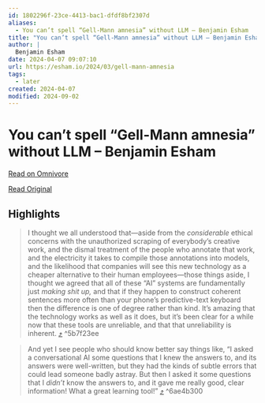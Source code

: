 ```yaml
---
id: 1802296f-23ce-4413-bac1-dfdf8bf2307d
aliases:
  - You can’t spell “Gell-Mann amnesia” without LLM – Benjamin Esham
title: "You can’t spell “Gell-Mann amnesia” without LLM – Benjamin Esham"
author: |
  Benjamin Esham
date: 2024-04-07 09:07:10
url: https://esham.io/2024/03/gell-mann-amnesia
tags:
  - later
created: 2024-04-07
modified: 2024-09-02
---
```


# You can’t spell “Gell-Mann amnesia” without LLM – Benjamin Esham

[Read on Omnivore](https://omnivore.app/me/you-can-t-spell-gell-mann-amnesia-without-llm-benjamin-esham-18eb798d737)

[Read Original](https://esham.io/2024/03/gell-mann-amnesia)

## Highlights

> I thought we all understood that—aside from the _considerable_ ethical concerns with the unauthorized scraping of everybody’s creative work, and the dismal treatment of the people who annotate that work, and the electricity it takes to compile those annotations into models, and the likelihood that companies will see this new technology as a cheaper alternative to their human employees—those things aside, I thought we agreed that all of these “AI” systems are fundamentally just _making shit up,_ and that if they happen to construct coherent sentences more often than your phone’s predictive-text keyboard then the difference is one of degree rather than kind. It’s amazing that the technology works as well as it does, but it’s been clear for a while now that these tools are unreliable, and that that unreliability is inherent. [⤴️](https://omnivore.app/me/you-can-t-spell-gell-mann-amnesia-without-llm-benjamin-esham-18eb798d737#5b7f23ee-50b3-44d4-a7bf-e33febfc9050) ^5b7f23ee

> And yet I see people who should know better say things like, “I asked a conversational AI some questions that I knew the answers to, and its answers were well-written, but they had the kinds of subtle errors that could lead someone badly astray. But then I asked it some questions that I _didn’t_ know the answers to, and it gave me really good, clear information! What a great learning tool!” [⤴️](https://omnivore.app/me/you-can-t-spell-gell-mann-amnesia-without-llm-benjamin-esham-18eb798d737#6ae4b300-2858-4d8f-8dd6-4d6e66ce0edd) ^6ae4b300

